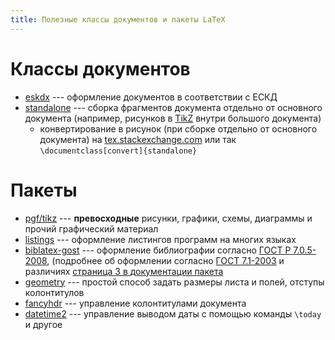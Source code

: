 ```yaml
---
title: Полезные классы документов и пакеты LaTeX
---
```


# Классы документов

- [eskdx](https://www.ctan.org/pkg/eskdx) --- оформление документов в
  соответствии с ЕСКД
- [standalone](https://www.ctan.org/pkg/standalone) --- сборка
  фрагментов документа отдельно от основного документа (например,
  рисунков в [TikZ](https://www.ctan.org/pkg/pgf) внутри большого
  документа)
  - конвертирование в рисунок (при сборке отдельно от основного
    документа) на
    [tex.stackexchange.com](http://tex.stackexchange.com/a/11880/119485)
	или так `\documentclass[convert]{standalone}`

# Пакеты

- [pgf/tikz](http://ctan.org/pkg/pgf) --- **превосходные** рисунки,
  графики, схемы, диаграммы и прочий графический материал
- [listings](http://ctan.org/pkg/listings) --- оформление листингов
  программ на многих языках
- [biblatex-gost](http://ctan.org/pkg/biblatex-gost) --- оформление
  библиографии согласно
  [ГОСТ Р 7.0.5-2008](https://ru.wikisource.org/wiki/ГОСТ_Р_7.0.5-2008),
  (подробнее об оформлении согласно
  [ГОСТ 7.1-2003](https://ru.wikisource.org/wiki/ГОСТ_7.1-2003)
  и различиях
  [страница 3 в документации пакета](http://mirrors.ctan.org/macros/latex/contrib/biblatex-contrib/biblatex-gost/doc/biblatex-gost.pdf#page=3)
- [geometry](http://ctan.org/pkg/geometry) --- простой способ задать
  размеры листа и полей, отступы колонтитулов
- [fancyhdr](http://ctan.org/pkg/fancyhdr) --- управление
  колонтитулами документа
- [datetime2](https://www.ctan.org/pkg/datetime2) --- управление
  выводом даты с помощью команды `\today` и другое
